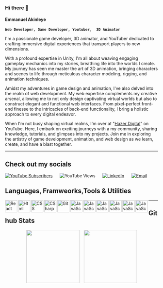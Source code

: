 ### Hi there 👋

#### Emmanuel Akinleye

**`Web Developer, Game Developer, Youtuber,  3D Animator`**
<link rel="stylesheet" href="https://cdn.jsdelivr.net/gh/devicons/devicon@v2.15.1/devicon.min.css">
I'm a passionate game developer, 3D animator, and YouTuber dedicated to crafting immersive digital experiences that transport players to new dimensions.

With a profound expertise in Unity, I'm all about weaving engaging gameplay mechanics into my stories, breathing life into the worlds I create. My journey has seen me master the art of 3D animation, bringing characters and scenes to life through meticulous character modeling, rigging, and animation techniques.

Amidst my adventures in game design and animation, I've also delved into the realm of web development. My web expertise complements my creative arsenal, allowing me to not only design captivating virtual worlds but also to construct elegant and functional web interfaces. From pixel-perfect front-end finesse to the intricacies of back-end functionality, I bring a holistic approach to every digital endeavor.

When I'm not busy shaping virtual realms, I'm over at "<a href="https://www.youtube.com/UCRwdDuVVH3V_X4SCptsd7PA">Hazer Digital</a>" on YouTube. Here, I embark on exciting journeys with a my community, sharing knowledge, tutorials, and glimpses into my projects. Join me in exploring the artistry of game development, animation, and web design as we learn, create, and have a blast together.

***
<!-- Social Media  -->
## Check out my socials
[![YouTube Subscribers](https://img.shields.io/youtube/channel/subscribers/UCRwdDuVVH3V_X4SCptsd7PA?label=Subscribers&style=for-the-badge)](https://www.youtube.com/UCRwdDuVVH3V_X4SCptsd7PA?sub_confirmation=1)
&nbsp;&nbsp;&nbsp;&nbsp;
![YouTube Views](https://img.shields.io/youtube/channel/views/UCRwdDuVVH3V_X4SCptsd7PA?label=Views&style=for-the-badge)
&nbsp;&nbsp;&nbsp;&nbsp;
[![LinkedIn](https://img.shields.io/badge/LinkedIn-Connect-blue?logo=linkedin&style=for-the-badge)](https://www.linkedin.com/in/www.linkedin.com/in/emmanuel-akinleye-23ab30226/)
&nbsp;&nbsp;&nbsp;&nbsp;
[![Email](https://img.shields.io/badge/Email-Send%20Email-red?logo=email&style=for-the-badge)](mailto:emmanuelakinleye908@gmail.com)
<!-- ![Profile Views](https://komarev.com/ghpvc/?username=Emmanuel-Akinleye) -->

## Languages, Framweorks,Tools & Utilities 

<img  align="left" alt= "React" width="40x" src="https://cdn.jsdelivr.net/gh/devicons/devicon/icons/react/react-original.svg" />
<img  align="left" alt= "Html" width="40px" src="https://cdn.jsdelivr.net/gh/devicons/devicon/icons/html5/html5-original.svg" />
<img  align="left" alt= "CSS" width="40x" src="https://cdn.jsdelivr.net/gh/devicons/devicon/icons/css3/css3-original.svg" />
<img  align="left" alt= "CSharp" width="40px" src="https://cdn.jsdelivr.net/gh/devicons/devicon/icons/csharp/csharp-original.svg" />
<img  align="left" alt= "Git" width="40px" src="https://cdn.jsdelivr.net/gh/devicons/devicon/icons/git/git-original.svg" />
<img  align="left" alt = "JavaScript"width="40px" src="https://cdn.jsdelivr.net/gh/devicons/devicon/icons/javascript/javascript-original.svg" />
<img  align="left" alt = "JavaScript"width="40px" src="https://cdn.jsdelivr.net/gh/devicons/devicon/icons/typescript/typescript-original.svg" />
<img  align="left" alt = "JavaScript"width="40px" src="https://cdn.jsdelivr.net/gh/devicons/devicon/icons/nodejs/nodejs-original.svg" />
<img  align="left" alt = "JavaScript"width="40px" src="https://cdn.jsdelivr.net/gh/devicons/devicon/icons/linux/linux-original.svg" />
<img  align="left" alt = "JavaScript"width="40px" src="https://cdn.jsdelivr.net/gh/devicons/devicon/icons/blender/blender-original.svg" />
<img  align="left" alt = "JavaScript"width="40px" src="https://cdn.jsdelivr.net/gh/devicons/devicon/icons/premierepro/premierepro-original.svg" />

<i class="devicon-github-original" style="font-size:40px;"></i>
<i class="devicon-unity-original" style="font-size:40px;"></i>

***
## Github Stats
<div style="
  margin-top: 15px;
  display: flex;
  justify-content: center;
  flex-wrap: wrap;
  gap: 15px;
">
  <a href="https://github.com/anuraghazra/github-readme-stats" title="Go to Source">
    <img src="https://github-readme-stats.vercel.app/api?username=Emmanuel-Akinleye&show_icons=true&theme=react" style="height: 175px;">
  </a>
  <a href="https://github.com/anuraghazra/github-readme-stats">
  <img src="https://github-readme-stats.vercel.app/api/top-langs/?username=Emmanuel-Akinleye&title_color=57BCDA&text_color=57BCDA&icon_color=57BCDA&bg_color=0c1014&langs_count=8&layout=compact" style="height: 175px;" />
  </a>
</div>